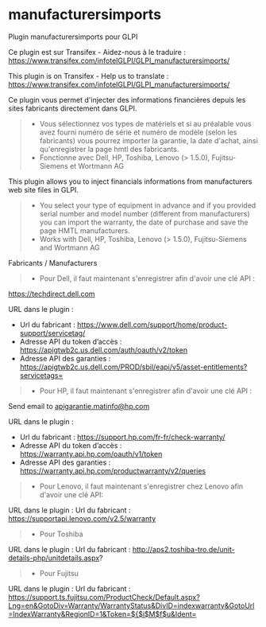 # manufacturersimports
Plugin manufacturersimports pour GLPI

Ce plugin est sur Transifex - Aidez-nous à le traduire :
https://www.transifex.com/infotelGLPI/GLPI_manufacturersimports/

This plugin is on Transifex - Help us to translate :
https://www.transifex.com/infotelGLPI/GLPI_manufacturersimports/


Ce plugin vous permet d'injecter des informations financières depuis les sites fabricants directement dans GLPI.
> * Vous sélectionnez vos types de matériels et si au préalable vous avez fourni numéro de série et numéro de modèle (selon les fabricants) vous pourrez importer la garantie, la date d'achat, ainsi qu'enregistrer la page hmtl des fabricants.
> * Fonctionne avec Dell, HP, Toshiba, Lenovo (> 1.5.0), Fujitsu-Siemens et Wortmann AG


This plugin allows you to inject financials informations from manufacturers web site files in GLPI.
> * You select your type of equipment in advance and if you provided serial number and model number (different from manufacturers) you can import the warranty, the date of purchase and save the page HMTL manufacturers.
> * Works with Dell, HP, Toshiba, Lenovo (> 1.5.0), Fujitsu-Siemens and Wortmann AG


Fabricants / Manufacturers

> * Pour Dell, il faut maintenant s'enregistrer afin d'avoir une clé API : 

https://techdirect.dell.com

URL dans le plugin :
- Url du fabricant : https://www.dell.com/support/home/product-support/servicetag/
- Adresse API du token d’accès : https://apigtwb2c.us.dell.com/auth/oauth/v2/token
- Adresse API des garanties : https://apigtwb2c.us.dell.com/PROD/sbil/eapi/v5/asset-entitlements?servicetags=

> * Pour HP, il faut maintenant s'enregistrer afin d'avoir une clé API :

Send email to apigarantie.matinfo@hp.com

URL dans le plugin :
- Url du fabricant : https://support.hp.com/fr-fr/check-warranty/
- Adresse API du token d’accès : https://warranty.api.hp.com/oauth/v1/token
- Adresse API des garanties : https://warranty.api.hp.com/productwarranty/v2/queries


> * Pour Lenovo, il faut maintenant s'enregistrer chez Lenovo afin d'avoir une clé API:

URL dans le plugin :
Url du fabricant : https://supportapi.lenovo.com/v2.5/warranty

> * Pour Toshiba

URL dans le plugin :
Url du fabricant : http://aps2.toshiba-tro.de/unit-details-php/unitdetails.aspx?


> * Pour Fujitsu

URL dans le plugin :
Url du fabricant : https://support.ts.fujitsu.com/ProductCheck/Default.aspx?Lng=en&GotoDiv=Warranty/WarrantyStatus&DivID=indexwarranty&GotoUrl=IndexWarranty&RegionID=1&Token=${$i$M$f$u&Ident=
